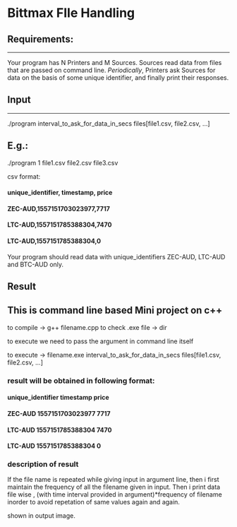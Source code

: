 # Bittmax FIle Handling

## Requirements:
-------------
Your program has N Printers and M Sources.
Sources read data from files that are passed on command line.
*Periodically*, Printers ask Sources for data on the basis of some unique identifier, and finally print their responses.

## Input
-----
./program interval_to_ask_for_data_in_secs files[file1.csv, file2.csv, ...]

E.g.:
-----
./program 1 file1.csv file2.csv file3.csv


csv format:
#### unique_identifier, timestamp, price
#### ZEC-AUD,1557151703023977,7717
#### LTC-AUD,1557151785388304,7470
#### LTC-AUD,1557151785388304,0


Your program should read data with unique_identifiers ZEC-AUD, LTC-AUD and BTC-AUD only.


## Result

## This is command line based Mini project on c++

to compile          -> g++  filename.cpp 
to check .exe file  -> dir  

to execute we need to pass the argument in command line itself

to execute          -> filename.exe  interval_to_ask_for_data_in_secs  files[file1.csv, file2.csv, ...]

### result will be obtained in following format:

#### unique_identifier timestamp        price
#### ZEC-AUD           1557151703023977 7717
#### LTC-AUD           1557151785388304 7470
#### LTC-AUD           1557151785388304 0

### description of result
If the file name is repeated while giving input in argument line,
then i first maintain the frequency of all the filename given in input.
Then i print data file wise , (with time interval provided in argument)*frequency of filename inorder to avoid repetation of same values again and again.

shown in output image.














